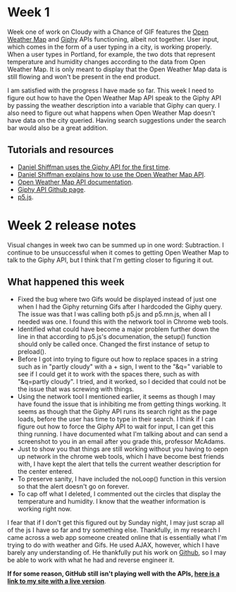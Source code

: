 # Week 1
Week one of work on Cloudy with a Chance of GIF features the [Open Weather Map](http://openweathermap.org/) and [Giphy](http://giphy.com) APIs functioning, albeit not together. User input, which comes in the form of a user typing in a city, is working properly. When a user types in Portland, for example, the two dots that represent temperature and humidity changes according to the data from Open Weather Map. It is only meant to display that the Open Weather Map data is still flowing and won't be present in the end product.

I am satisfied with the progress I have made so far. This week I need to figure out how to have the Open Weather Map API speak to the Giphy API by passing the weather description into a variable that Giphy can query. I also need to figure out what happens when Open Weather Map doesn't have data on the city queried. Having search suggestions under the search bar would also be a great addition.

## Tutorials and resources
- [Daniel Shiffman uses the Giphy API for the first time](https://youtu.be/mj8_w11MvH8).
-  [Daniel Shiffman explains how to use the Open Weather Map API](https://www.youtube.com/watch?v=ecT42O6I_WI).
- [Open Weather Map API documentation](https://openweathermap.org/api).
- [Giphy API Github page](https://github.com/Giphy/GiphyAPI).
- [p5.js](https://p5js.org).

# Week 2 release notes

Visual changes in week two can be summed up in one word: Subtraction. I continue to be unsuccessful when it comes to getting Open Weather Map to talk to the Giphy API, but I think that I'm getting closer to figuring it out.

## What happened this week
- Fixed the bug where two Gifs would be displayed instead of just one when I had the Giphy returning Gifs after I hardcoded the Giphy query. The issue was that I was calling both p5.js and p5.mn.js, when all I needed was one. I found this with the network tool in Chrome web tools.
- Identified what could have become a major problem further down the line in that according to p5.js's documenation, the setup() function should only be called once. Changed the first instance of setup to preload().
- Before I got into trying to figure out how to replace spaces in a string such as in "partly cloudy" with a + sign, I went to the "&q=" variable to see if I could get it to work with the spaces there, such as with "&q=partly cloudy". I tried, and it worked, so I decided that could not be the issue that was screwing with things.
- Using the network tool I mentioned earlier, it seems as though I may have found the issue that is inhibiting me from getting things working. It seems as though that the Giphy API runs its search right as the page loads, before the user has time to type in their search. I think if I can figure out how to force the Giphy API to wait for input, I can get this thing running. I have documented what I'm talking about and can send a screenshot to you in an email after you grade this, professor McAdams.
- Just to show you that things are still working without you having to oepn up network in the chrome web tools, which I have become best friends with, I have kept the alert that tells the current weather description for the center entered.
- To preserve sanity, I have included the noLoop() function in this version so that the alert doesn't go on forever.
- To cap off what I deleted, I commented out the circles that display the temperature and humidity. I know that the weather information is working right now.

I fear that if I don't get this figured out by Sunday night, I may just scrap all of the js I have so far and try something else. Thankfully, in my research I came across a web app someone created online that is essentially what I'm trying to do with weather and Gifs. He used AJAX, however, which I have barely any understanding of. He thankfully put his work on [Github](https://github.com/jeffersonlam/weathery), so I may be able to work with what he had and reverse engineer it.

**If for some reason, GitHub still isn't playing well with the APIs, [here is a link to my site with a live version](http://serpico-lab.com/cloudy-with-a-chance-of-gif/)**. 
